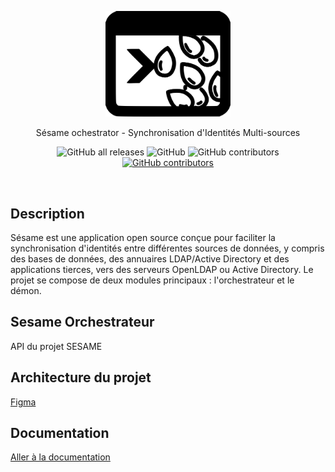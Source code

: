 <p align="center">
  <a href="https://libertech-fr.github.io/sesame-orchestrator" target="blank"><img src="./static/sesame-logo.svg" width="200" alt="Sesame Logo" /></a>
</p>
<p align="center">Sésame ochestrator - Synchronisation d'Identités Multi-sources</p>
<p align="center">
  <img alt="GitHub all releases" src="https://img.shields.io/github/downloads/libertech-fr/sesame-orchestrator/total">
  <img alt="GitHub" src="https://img.shields.io/github/license/libertech-fr/sesame-orchestrator">
  <img alt="GitHub contributors" src="https://img.shields.io/github/contributors/libertech-fr/sesame-orchestrator">
  <a href="https://github.com/Libertech-Fr/sesame-orchestrator/actions/workflows/release.yml?event=workflow_dispatch"><img alt="GitHub contributors" src="https://github.com/Libertech-Fr/sesame-orchestrator/actions/workflows/release.yml/badge.svg"></a>
</p>
<br>

## Description
Sésame est une application open source conçue pour faciliter la synchronisation d'identités entre différentes sources de données, y compris des bases de données, des annuaires LDAP/Active Directory et des applications tierces, vers des serveurs OpenLDAP ou Active Directory. Le projet se compose de deux modules principaux : l'orchestrateur et le démon.
## Sesame Orchestrateur 
API du projet SESAME
## Architecture du projet
[Figma](https://www.figma.com/file/OplQ0tHFHS5rFz5K6OCgEd/Sesame?type=whiteboard&node-id=0%3A1&t=ZiPEDwJPp0id8frN-1)

## Documentation 
[ Aller à la documentation](https://libertech-fr.github.io/sesame-doc/)
